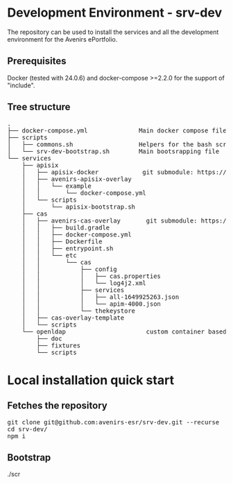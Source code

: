 # Development Environment - srv-dev
The repository can be used to install the services and all the development environment for the Avenirs ePortfolio.

## Prerequisites
Docker (tested with 24.0.6) and docker-compose >=2.2.0 for the support of "include".

## Tree structure

<pre>
. 
├── docker-compose.yml              Main docker compose file
├── scripts
│   ├── commons.sh                  Helpers for the bash scripts
│   └── srv-dev-bootstrap.sh        Main bootsrapping file
└── services
    ├── apisix
    │   ├── apisix-docker            git submodule: https://github.com/apache/apisix-docker.git
    │   ├── avenirs-apisix-overlay
    │   │   └── example
    │   │       └── docker-compose.yml
    │   └── scripts
    │       └── apisix-bootstrap.sh
    ├── cas
    │   ├── avenirs-cas-overlay       git submodule: https://github.com/apereo/cas-overlay-template.git 
    │   │   ├── build.gradle
    │   │   ├── docker-compose.yml
    │   │   ├── Dockerfile
    │   │   ├── entrypoint.sh
    │   │   └── etc
    │   │       └── cas
    │   │           ├── config
    │   │           │   ├── cas.properties
    │   │           │   └── log4j2.xml
    │   │           ├── services
    │   │           │   ├── all-1649925263.json
    │   │           │   └── apim-4000.json
    │   │           └── thekeystore
    │   ├── cas-overlay-template
    │   └── scripts
    └── openldap                      custom container based on osixia's images
        ├── doc
        ├── fixtures
        └── scripts
</pre>


# Local installation quick start

## Fetches the repository
<pre>
git clone git@github.com:avenirs-esr/srv-dev.git --recurse
cd srv-dev/
npm i
</pre>

## Bootstrap
./scr
